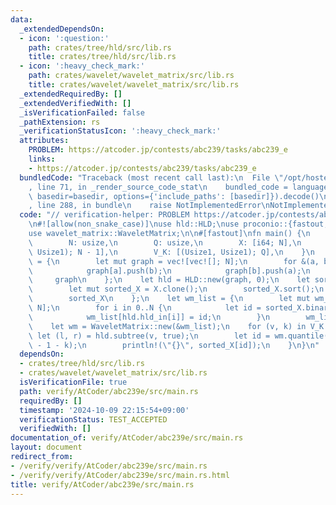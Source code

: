 ```yaml
---
data:
  _extendedDependsOn:
  - icon: ':question:'
    path: crates/tree/hld/src/lib.rs
    title: crates/tree/hld/src/lib.rs
  - icon: ':heavy_check_mark:'
    path: crates/wavelet/wavelet_matrix/src/lib.rs
    title: crates/wavelet/wavelet_matrix/src/lib.rs
  _extendedRequiredBy: []
  _extendedVerifiedWith: []
  _isVerificationFailed: false
  _pathExtension: rs
  _verificationStatusIcon: ':heavy_check_mark:'
  attributes:
    PROBLEM: https://atcoder.jp/contests/abc239/tasks/abc239_e
    links:
    - https://atcoder.jp/contests/abc239/tasks/abc239_e
  bundledCode: "Traceback (most recent call last):\n  File \"/opt/hostedtoolcache/Python/3.10.15/x64/lib/python3.10/site-packages/onlinejudge_verify/documentation/build.py\"\
    , line 71, in _render_source_code_stat\n    bundled_code = language.bundle(stat.path,\
    \ basedir=basedir, options={'include_paths': [basedir]}).decode()\n  File \"/opt/hostedtoolcache/Python/3.10.15/x64/lib/python3.10/site-packages/onlinejudge_verify/languages/rust.py\"\
    , line 288, in bundle\n    raise NotImplementedError\nNotImplementedError\n"
  code: "// verification-helper: PROBLEM https://atcoder.jp/contests/abc239/tasks/abc239_e\n\
    \n#![allow(non_snake_case)]\nuse hld::HLD;\nuse proconio::{fastout, input, marker::Usize1};\n\
    use wavelet_matrix::WaveletMatrix;\n\n#[fastout]\nfn main() {\n    input! {\n\
    \        N: usize,\n        Q: usize,\n        X: [i64; N],\n        A_B: [(Usize1,\
    \ Usize1); N - 1],\n        V_K: [(Usize1, Usize1); Q],\n    }\n    let graph\
    \ = {\n        let mut graph = vec![vec![]; N];\n        for &(a, b) in &A_B {\n\
    \            graph[a].push(b);\n            graph[b].push(a);\n        }\n   \
    \     graph\n    };\n    let hld = HLD::new(graph, 0);\n    let sorted_X = {\n\
    \        let mut sorted_X = X.clone();\n        sorted_X.sort();\n        sorted_X.dedup();\n\
    \        sorted_X\n    };\n    let wm_list = {\n        let mut wm_list = vec![0;\
    \ N];\n        for i in 0..N {\n            let id = sorted_X.binary_search(&X[i]).unwrap();\n\
    \            wm_list[hld.hld_in[i]] = id;\n        }\n        wm_list\n    };\n\
    \    let wm = WaveletMatrix::new(&wm_list);\n    for (v, k) in V_K {\n       \
    \ let (l, r) = hld.subtree(v, true);\n        let id = wm.quantile(l..r, r - l\
    \ - 1 - k);\n        println!(\"{}\", sorted_X[id]);\n    }\n}\n"
  dependsOn:
  - crates/tree/hld/src/lib.rs
  - crates/wavelet/wavelet_matrix/src/lib.rs
  isVerificationFile: true
  path: verify/AtCoder/abc239e/src/main.rs
  requiredBy: []
  timestamp: '2024-10-09 22:15:54+09:00'
  verificationStatus: TEST_ACCEPTED
  verifiedWith: []
documentation_of: verify/AtCoder/abc239e/src/main.rs
layout: document
redirect_from:
- /verify/verify/AtCoder/abc239e/src/main.rs
- /verify/verify/AtCoder/abc239e/src/main.rs.html
title: verify/AtCoder/abc239e/src/main.rs
---
```

